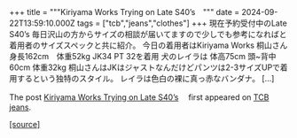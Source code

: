 +++
title = """Kiriyama Works Trying on Late S40’s　"""
date = 2024-09-22T13:59:10.000Z
tags = ["tcb","jeans","clothes"]
+++
現在予約受付中のLate S40’s 毎日沢山の方からサイズの相談が届いてますので少しでも参考になればと着用者のサイズスペックと共に紹介。 今日の着用者はKiriyama Works 桐山さん 身長162cm　体重52kg JK34 PT 32を着用 犬のレイラは 体高75cm 頭~背中60cm 体重32kg 桐山さんはJKはジャストなんだけどパンツは2-3サイズUPで着用するという独特のスタイル。 レイラは色白の裸に真っ赤なバンダナ。 \[…\]

The post [Kiriyama Works Trying on Late S40’s](http://tcbjeans.com/2024/09/22/49214)　 first appeared on [TCB jeans](http://tcbjeans.com).

[[source]](http://tcbjeans.com/2024/09/22/49214)
